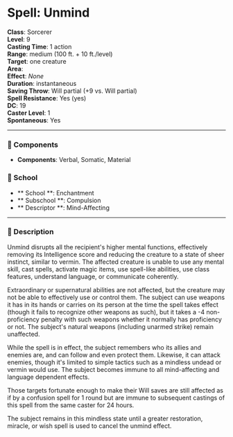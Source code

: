 
# Spell: Unmind
**Class**: Sorcerer  
**Level**: 9  
**Casting Time**: 1 action  
**Range**: medium (100 ft. + 10 ft./level)  
**Target**: one creature  
**Area**:   
**Effect**: _None_  
**Duration**: instantaneous  
**Saving Throw**: Will partial (+9 vs. Will partial)  
**Spell Resistance**: Yes (yes)  
**DC**: 19  
**Caster Level**: 1  
**Spontaneous**: Yes

---

### 🔮 Components
- **Components**: Verbal, Somatic, Material

### 🏫 School
- ** School **: Enchantment
- ** Subschool **: Compulsion
- ** Descriptor **: Mind-Affecting
---

### 📜 Description
Unmind disrupts all the recipient's higher mental functions, effectively removing its Intelligence score and reducing the creature to a state of sheer instinct, similar to vermin. The affected creature is unable to use any mental skill, cast spells, activate magic items, use spell-like abilities, use class features, understand language, or communicate coherently. 

Extraordinary or supernatural abilities are not affected, but the creature may not be able to effectively use or control them. The subject can use weapons it has in its hands or carries on its person at the time the spell takes effect (though it fails to recognize other weapons as such), but it takes a -4 non-proficiency penalty with such weapons whether it normally has proficiency or not. The subject's natural weapons (including unarmed strike) remain unaffected. 

While the spell is in effect, the subject remembers who its allies and enemies are, and can follow and even protect them. Likewise, it can attack enemies, though it's limited to simple tactics such as a mindless undead or vermin would use. The subject becomes immune to all mind-affecting and language dependent effects. 

Those targets fortunate enough to make their Will saves are still affected as if by a confusion spell for 1 round but are immune to subsequent castings of this spell from the same caster for 24 hours. 

The subject remains in this mindless state until a greater restoration, miracle, or wish spell is used to cancel the unmind effect.
